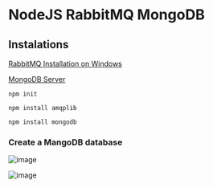 # NodeJS RabbitMQ MongoDB

## Instalations

[RabbitMQ Installation on Windows](https://www.tutlane.com/tutorial/rabbitmq/rabbitmq-installation)

[MongoDB Server](https://www.mongodb.com/try/download) 

  	npm init
  
   	npm install amqplib

   	npm install mongodb
    
### Create a MangoDB database ###

![image](https://user-images.githubusercontent.com/75089445/129446499-612208f7-f320-435b-ba74-13ac4325f193.png)

![image](https://user-images.githubusercontent.com/75089445/129453280-78e60ce3-78eb-48db-a455-dd802db7b152.png)

